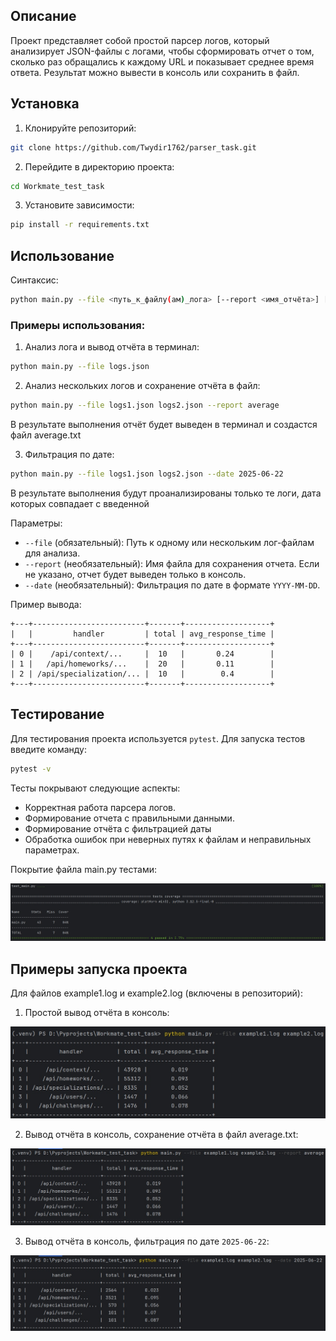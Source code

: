 ## Описание

Проект представляет собой простой парсер логов, который анализирует JSON-файлы с логами, чтобы сформировать отчет о том, сколько раз обращались к каждому URL и показывает среднее время ответа. Результат можно вывести в консоль или сохранить в файл.

## Установка

1. Клонируйте репозиторий:
```bash
git clone https://github.com/Twydir1762/parser_task.git
```

2. Перейдите в директорию проекта:
```bash
cd Workmate_test_task
```

3. Установите зависимости:
```bash
pip install -r requirements.txt
```

## Использование

Синтаксис:
```bash
python main.py --file <путь_к_файлу(ам)_лога> [--report <имя_отчёта>] [--date <дата_для_фильтрации>]
```

### Примеры использования:

1. Анализ лога и вывод отчёта в терминал:
```bash
python main.py --file logs.json
```

2. Анализ нескольких логов и сохранение отчёта в файл:
```bash
python main.py --file logs1.json logs2.json --report average
```
В результате выполнения отчёт будет выведен в терминал и создастся файл average.txt

3. Фильтрация по дате:
```bash
python main.py --file logs1.json logs2.json --date 2025-06-22
```
В результате выполнения будут проанализированы только те логи, дата которых совпадает с введенной

Параметры:
- `--file` (обязательный): Путь к одному или нескольким лог-файлам для анализа.
- `--report` (необязательный): Имя файла для сохранения отчета. Если не указано, отчет будет выведен только в консоль.
- `--date` (необязательный): Фильтрация по дате в формате `YYYY-MM-DD`. 

Пример вывода:
```
+---+-------------------------+-------+-------------------+
|   |         handler         | total | avg_response_time |
+---+-------------------------+-------+-------------------+
| 0 |    /api/context/...     |  10   |       0.24        |
| 1 |   /api/homeworks/...    |  20   |       0.11        |
| 2 | /api/specialization/... |  10   |        0.4        |
+---+-------------------------+-------+-------------------+
```

## Тестирование

Для тестирования проекта используется `pytest`. Для запуска тестов введите команду:
```bash
pytest -v
```

Тесты покрывают следующие аспекты:

- Корректная работа парсера логов.
- Формирование отчета с правильными данными.
- Формирование отчёта с фильтрацией даты
- Обработка ошибок при неверных путях к файлам и неправильных параметрах.

Покрытие файла main.py тестами:

![Пример использования4](img/example4.jpg)

## Примеры запуска проекта

Для файлов example1.log и example2.log (включены в репозиторий):

1. Простой вывод отчёта в консоль:

![Пример использования1](img/example1.jpg)

2. Вывод отчёта в консоль, сохранение отчёта в файл average.txt:

![Пример использования2](img/example2.jpg)

3. Вывод отчёта в консоль, фильтрация по дате `2025-06-22`:

![Пример использования3](img/example3.jpg)
